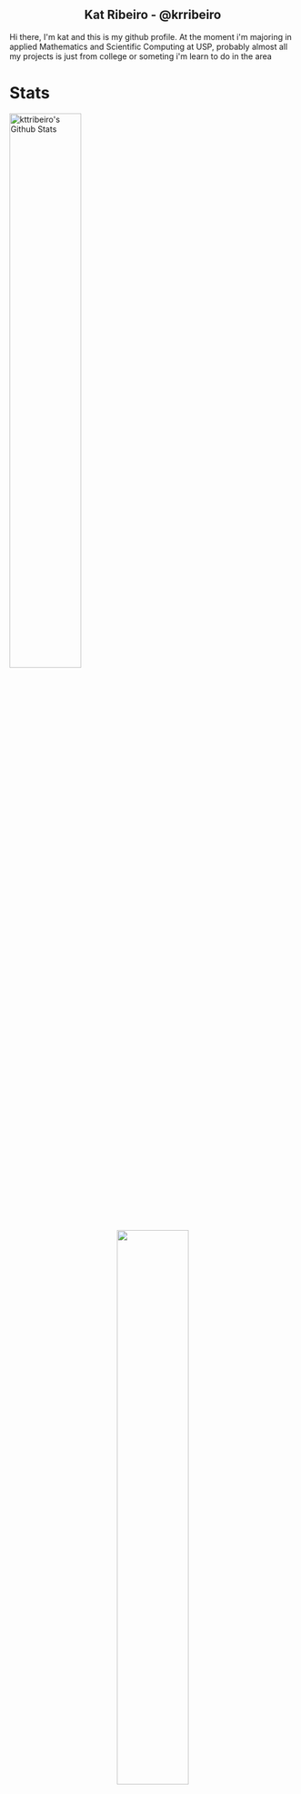 ## <div align="center"> Kat Ribeiro - @krribeiro
<div>
Hi there, I'm kat and this is my github profile. At the moment i'm majoring in applied Mathematics and Scientific Computing at USP, probably almost all my projects is just from college or someting i'm learn to do in the area  
</div>

# Stats

  <a href="https://awesome-github-stats.azurewebsites.net/index.html??cardType=github&theme=tokyonight&preferLogin=true&Background=00000000&Text=000&Title=D3D3D3&Ring=FFA4C7&Border=D3D3D3">
    <img width="50%" alt="kttribeiro's Github Stats" src="https://awesome-github-stats.azurewebsites.net/user-stats/kttribeiro?cardType=github&theme=tokyonight&preferLogin=true&Background=00000000&Text=D3D3D3">
  </a>
</p>
    
<p align="center">
  <a href="https://git.io/streak-stats">
    <img width="50%" src="https://github-readme-streak-stats.herokuapp.com?user=krribeiro&thete=omni&background=00000000&border=FFA4C7&stroke=FFA4C7&fire=FFA4C7&currStreakNum=FF4BB4&sideNums=FF4BB4">
      </a>
</div>

<div align = "center">
<img align="rignt" width="45%" src="https://github-readme-stats.vercel.app/api/top-langs/?username=krribeiro&cardType=github%bg_color=00000000&Text=000&title_color=1C1C1C&border_color=4F4F4F&card_width=200"
